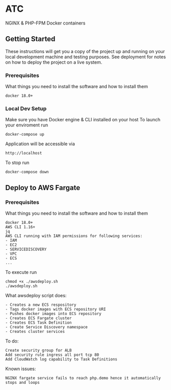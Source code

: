 # ATC

NGINX & PHP-FPM Docker containers

## Getting Started

These instructions will get you a copy of the project up and running on your local development machine and testing purposes. See deployment for notes on how to deploy the project on a live system.

### Prerequisites

What things you need to install the software and how to install them

```
docker 18.0+
```

### Local Dev Setup

Make sure you have Docker engine & CLI installed on your host
To launch your enviroment run

```
docker-compose up
```

Application will be accessible via

```
http://localhost
```

To stop run

```
docker-compose down
```

## Deploy to AWS Fargate

### Prerequisites

What things you need to install the software and how to install them

```
docker 18.0+
AWS CLI 1.16+
jq
AWS CLI running with IAM permissions for following services:
- IAM
- EC2
- SERVICEDISCOVERY
- VPC
- ECS
...
```

To execute run

```
chmod +x ./awsdeploy.sh
./awsdeploy.sh
```

What awsdeploy script does:

```
- Creates a new ECS respository
- Tags docker images with ECS repository URI
- Pushes docker images into ECS repository
- Creates ECS Fargate cluster
- Creates ECS Task Definition
- Create Service Discovery namespace
- Creates cluster services
```

To do:

```
Create security group for ALB
Add security rule ingress all port tcp 80
Add CloudWatch log capability to Task Definitions
```

Known issues:

```
NGINX fargate service fails to reach php.demo hence it automatically stops and loops
```